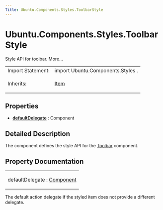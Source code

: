 ```yaml
---
Title: Ubuntu.Components.Styles.ToolbarStyle
---
```


# Ubuntu.Components.Styles.ToolbarStyle

<span class="subtitle"></span>
<!-- $$$ToolbarStyle-brief -->
<p>Style API for toolbar. More...</p>
<!-- @@@ToolbarStyle -->
<table class="alignedsummary">
<tr><td class="memItemLeft rightAlign topAlign"> Import Statement:</td><td class="memItemRight bottomAlign"> import Ubuntu.Components.Styles .</td></tr><tr><td class="memItemLeft rightAlign topAlign"> Inherits:</td><td class="memItemRight bottomAlign"> <p><a href="../sdk-14.10/QtQuick.Item.md">Item</a></p>
</td></tr></table><ul>
</ul>
<h2 id="properties">Properties</h2>
<ul>
<li class="fn"><b><b><a href="#defaultDelegate-prop">defaultDelegate</a></b></b> : Component</li>
</ul>
<!-- $$$ToolbarStyle-description -->
<h2 id="details">Detailed Description</h2>
</p>
<p>The component defines the style API for the <a href="Ubuntu.Components.Toolbar.md">Toolbar</a> component.</p>
<!-- @@@ToolbarStyle -->
<h2>Property Documentation</h2>
<!-- $$$defaultDelegate -->
<table class="qmlname"><tr valign="top" id="defaultDelegate-prop"><td class="tblQmlPropNode"><p><span class="name">defaultDelegate</span> : <span class="type"><a href="../sdk-14.10/QtQml.Component.md">Component</a></span></p></td></tr></table><p>The default action delegate if the styled item does not provide a different delegate.</p>
<!-- @@@defaultDelegate -->
<br/>
